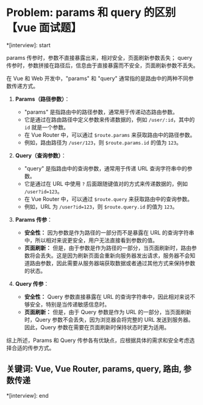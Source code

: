 # Problem: params 和 query 的区别【vue 面试题】

\*[interview]: start

params 传参时，参数不直接暴露出来，相对安全，页面刷新参数丢失；
query 传参时，参数拼接在路径后，信息由于直接暴露而不安全，页面刷新参数不丢失。

在 Vue 和 Web 开发中，"params" 和 "query" 通常指的是路由中的两种不同参数传递方式。

1. **Params（路径参数）**：
   - "params" 是指路由中的路径参数，通常用于传递动态路由参数。
   - 它是通过在路由路径中定义参数来传递数据的，例如 `/user/:id`，其中的 `id` 就是一个参数。
   - 在 Vue Router 中，可以通过 `$route.params` 来获取路由中的路径参数。
   - 例如，路由路径为 `/user/123`，则 `$route.params.id` 的值为 `123`。

2. **Query（查询参数）**：
   - "query" 是指路由中的查询参数，通常用于传递 URL 查询字符串中的参数。
   - 它是通过在 URL 中使用 `?` 后面跟随键值对的方式来传递数据的，例如 `/user?id=123`。
   - 在 Vue Router 中，可以通过 `$route.query` 来获取路由中的查询参数。
   - 例如，URL 为 `/user?id=123`，则 `$route.query.id` 的值为 `123`。

1. **Params 传参**：
   - **安全性：** 因为参数是作为路径的一部分而不是暴露在 URL 的查询字符串中，所以相对来说更安全，用户无法直接看到参数的值。
   - **页面刷新：** 但是，由于参数是作为路径的一部分，当页面刷新时，路由参数将会丢失。这是因为刷新页面会重新向服务器发出请求，服务器不会知道路由参数，因此需要从服务器端获取数据或者通过其他方式来保持参数的状态。

2. **Query 传参**：
   - **安全性：** Query 参数直接暴露在 URL 的查询字符串中，因此相对来说不够安全，特别是当传递敏感信息时。
   - **页面刷新：** 但是，由于 Query 参数是作为 URL 的一部分，当页面刷新时，Query 参数不会丢失，因为浏览器会将完整的 URL 发送到服务器。因此，Query 参数在需要在页面刷新时保持状态时更为适用。

综上所述，Params 和 Query 传参各有优缺点，应根据具体的需求和安全考虑选择合适的传参方式。

## 关键词: Vue, Vue Router, params, query, 路由, 参数传递
\*[interview]: end
